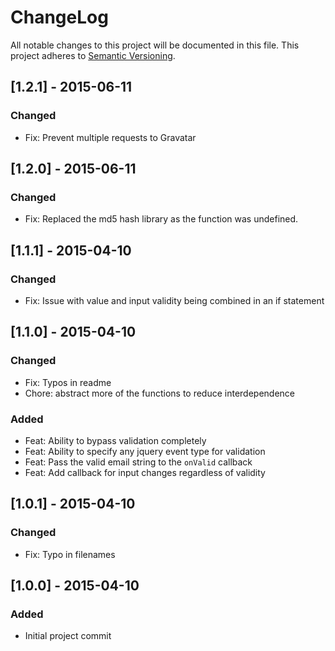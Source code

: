 # ChangeLog
All notable changes to this project will be documented in this file.
This project adheres to [Semantic Versioning](http://semver.org/).

## [1.2.1] - 2015-06-11
### Changed
- Fix: Prevent multiple requests to Gravatar

## [1.2.0] - 2015-06-11
### Changed
- Fix: Replaced the md5 hash library as the function was undefined.

## [1.1.1] - 2015-04-10
### Changed
- Fix: Issue with value and input validity being combined in an if statement

## [1.1.0] - 2015-04-10
### Changed
- Fix: Typos in readme
- Chore: abstract more of the functions to reduce interdependence

### Added
- Feat: Ability to bypass validation completely
- Feat: Ability to specify any jquery event type for validation
- Feat: Pass the valid email string to the `onValid` callback
- Feat: Add callback for input changes regardless of validity

## [1.0.1] - 2015-04-10
### Changed
- Fix: Typo in filenames

## [1.0.0] - 2015-04-10
### Added
- Initial project commit
